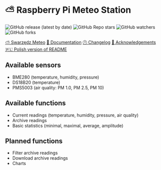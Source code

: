 # ⛅ Raspberry Pi Meteo Station

![GitHub release (latest by date)](https://img.shields.io/github/v/release/bartekl1/meteo?style=flat-square)
![GitHub Repo stars](https://img.shields.io/github/stars/bartekl1/meteo?style=flat-square)
![GitHub watchers](https://img.shields.io/github/watchers/bartekl1/meteo?style=flat-square)
![GitHub forks](https://img.shields.io/github/forks/bartekl1/meteo?style=flat-square)

[⛅ Swarzędz Meteo](https://swarzedzmeteo.pythonanywhere.com/)
[📖 Documentation](https://github.com/bartekl1/meteo/wiki)
[🕑 Changelog](CHANGELOG.md)
[🎁 Acknowledgements](ACKNOWLEDGEMENTS.md)
[🇵🇱 Polish version of README](README_PL.md)

## Available sensors

- BME280 (temperature, humidity, pressure)
- DS18B20 (temperature)
- PMS5003 (air quality: PM 1.0, PM 2.5, PM 10)

## Available functions

- Current readings (temperature, humidity, pressure, air quality)
- Archive readings
- Basic statistics (minimal, maximal, average, amplitude)

## Planned functions

- Filter archive readings
- Download archive readings
- Charts
